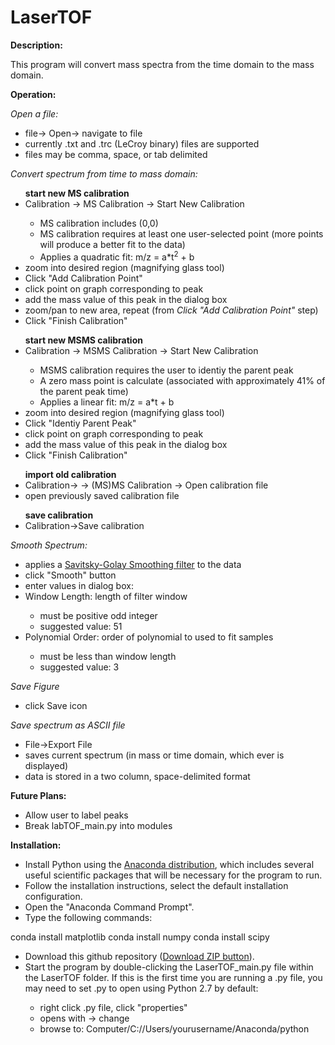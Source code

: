 # LaserTOF
<b>Description:</b><br>
<p>
This program will convert mass spectra from the time domain to the mass domain.
</p>

<b>Operation:</b><br>
<p>
<i>Open a file:</i>
<ul>
<li>file-> Open-> navigate to file</li>
<li>currently .txt and .trc (LeCroy binary) files are supported</li>
<li>files may be comma, space, or tab delimited</li>
</ul></p>

<p>
<i>Convert spectrum from time to mass domain:</i><br>
<ul>
<b>start new MS calibration</b>
<li>Calibration -> MS Calibration -> Start New Calibration</li>
<ul>
<li>MS calibration includes (0,0)</li>
<li>MS calibration requires at least one user-selected point (more points will produce a better fit to the data)</li>
<li>Applies a quadratic fit: m/z = a*t<sup>2</sup> + b</li>
</ul>
<li>zoom into desired region (magnifying glass tool)</li>
<li>Click "Add Calibration Point"</li>
<li>click point on graph corresponding to peak</li>
<li>add the mass value of this peak in the dialog box</li>
<li>zoom/pan to new area, repeat (from <i>Click "Add Calibration Point"</i> step)</li>
<li>Click "Finish Calibration"</li>
</ul>
<ul>
<b>start new MSMS calibration</b>
<li>Calibration -> MSMS Calibration -> Start New Calibration</li>
<ul>
<li>MSMS calibration requires the user to identiy the parent peak</li>
<li>A zero mass point is calculate (associated with approximately 41% of the parent peak time)</li>
<li>Applies a linear fit: m/z = a*t + b</li>
</ul>
<li>zoom into desired region (magnifying glass tool)</li>
<li>Click "Identiy Parent Peak"</li>
<li>click point on graph corresponding to peak</li>
<li>add the mass value of this peak in the dialog box</li>
<li>Click "Finish Calibration"</li>
</ul>
<ul>
<b>import old calibration</b>
<li>Calibration-> -> (MS)MS Calibration -> Open calibration file</li>
<li>open previously saved calibration file<br></li>
</ul>
<ul>
<b>save calibration</b>
<li>Calibration->Save calibration</li>
</ul></p>

<p>
<i>Smooth Spectrum:</i><br>
<ul>
<li>applies a <a href="http://docs.scipy.org/doc/scipy-dev/reference/generated/scipy.signal.savgol_filter.html#scipy.signal.savgol_filter">Savitsky-Golay Smoothing filter</a> to the data</li>
<li>click "Smooth" button</li>
<li>enter values in dialog box:</li>
<li>Window Length: length of filter window</li>
<ul>
<li>must be positive odd integer</li>
<li>suggested value: 51</li>
</ul>
<li>Polynomial Order: order of polynomial to used to fit samples</li>
<ul>
<li>must be less than window length</li>
<li>suggested value: 3</li>
</ul></ul></p>

<p>
<i>Save Figure</i>
<ul>
<li>click Save icon</li>
</ul></p>

<p>
<i>Save spectrum as ASCII file</i>
<ul>
<li>File->Export File</li>
<li>saves current spectrum (in mass or time domain, which ever is displayed)</li>
<li>data is stored in a two column, space-delimited format</li>
</ul></p>

<b>Future Plans:</b>
<ul>
<li>Allow user to label peaks</li>
<li>Break labTOF_main.py into modules</li>
</ul>

<b>Installation:</b>
<p>
<ul>
<li>Install Python using the <a href="http://continuum.io/downloads">Anaconda distribution</a>, which includes several useful scientific packages that will be necessary for the program to run.</li>
<li>Follow the installation instructions, select the default installation configuration.</li>
<li>Open the "Anaconda Command Prompt".</li>
<li>Type the following commands:</li></ul></p>
	conda install matplotlib
	conda install numpy
	conda install scipy

<p>
<ul>
<li>Download this github repository (<a href="https://github.com/kyleuckert/LaserTOF/archive/master.zip">Download ZIP button</a>).</li>
<li>Start the program by double-clicking the LaserTOF_main.py file within the LaserTOF folder. If this is the first time you are running a .py file, you may need to set .py to open using Python 2.7 by default:</li>
<ul>
<li>right click .py file, click "properties"</li>
<li>opens with -> change</li>
<li>browse to: Computer/C://Users/yourusername/Anaconda/python</li>

